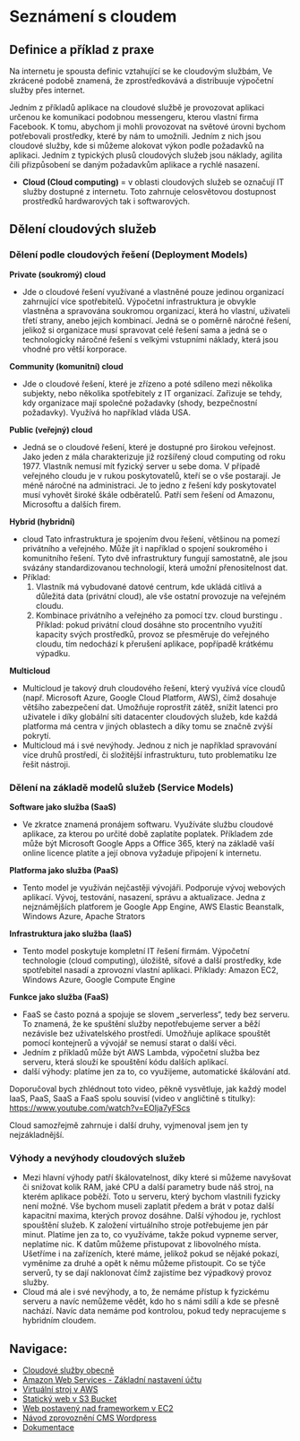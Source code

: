 # Seznámení s cloudem

## Definice a příklad z praxe

Na internetu je spousta definic vztahující se ke cloudovým službám, Ve zkrácené podobě znamená, že zprostředkovává a distribuuje výpočetní služby přes internet.

Jedním z příkladů aplikace na cloudové službě je provozovat aplikaci určenou ke komunikaci podobnou messengeru, kterou vlastní firma Facebook. K tomu, abychom ji mohli provozovat na světové úrovni bychom potřebovali prostředky, které by nám to umožnili. Jedním z nich jsou cloudové služby, kde si můžeme alokovat výkon podle požadavků na aplikaci. Jedním z typických plusů cloudových služeb jsou náklady, agilita čili přizpůsobení se daným požadavkům aplikace a rychlé nasazení.

- **Cloud (Cloud computing)** = v oblasti cloudových služeb se označují IT služby dostupné z internetu. Toto zahrnuje celosvětovou dostupnost prostředků hardwarových tak i softwarových.

## Dělení cloudových služeb

###	Dělení podle cloudových řešení (Deployment Models)

**Private (soukromý) cloud**
  - Jde o cloudové řešení využívané a vlastněné pouze jedinou organizací zahrnující více spotřebitelů. Výpočetní infrastruktura je obvykle vlastněna a spravována soukromou organizací, která ho vlastní, uživateli třetí strany, anebo jejich kombinací. Jedná se o poměrně náročné řešení, jelikož si organizace musí spravovat celé řešení sama a jedná se o technologicky náročné řešení s velkými vstupními náklady, která jsou vhodné pro větší korporace.

**Community (komunitní) cloud**
  - Jde o cloudové řešení, které je zřízeno a poté sdíleno mezi několika subjekty, nebo několika spotřebitely z IT organizací. Zařizuje se tehdy, kdy organizace mají společné požadavky (shody, bezpečnostní požadavky). Využívá ho například vláda USA.

**Public (veřejný) cloud**
  - Jedná se o cloudové řešení, které je dostupné pro širokou veřejnost. Jako jeden z mála charakterizuje již rozšířený cloud computing od roku 1977. Vlastník nemusí mít fyzický server u sebe doma. V případě veřejného cloudu je v rukou poskytovatelů, kteří se o vše postarají. Je méně náročné na administraci. Je to jedno z řešení kdy poskytovatel musí vyhovět široké škále odběratelů. Patří sem řešení od Amazonu, Microsoftu a dalších firem.

**Hybrid (hybridní)**
  - cloud Tato infrastruktura je spojením dvou řešení, většinou na pomezí privátního a veřejného. Může jít i například o spojení soukromého i komunitního řešení. Tyto dvě infrastruktury fungují samostatně, ale jsou svázány standardizovanou technologií, která umožní přenositelnost dat. 
  - Příklad:
    1.	Vlastník má vybudované datové centrum, kde ukládá citlivá a důležitá data (privátní cloud), ale vše ostatní provozuje na veřejném cloudu.
    2.	Kombinace privátního a veřejného za pomocí tzv. cloud burstingu . Příklad: pokud privátní cloud dosáhne sto procentního využití kapacity svých prostředků, provoz se přesměruje do veřejného cloudu, tím nedochází k přerušení aplikace, popřípadě krátkému výpadku.

**Multicloud**
  - Multicloud je takový druh cloudového řešení, který využívá více cloudů (např. Microsoft Azure, Google Cloud Platform, AWS), čímž dosahuje většího zabezpečení dat. Umožňuje roprostřít zátěž, snížit latenci pro uživatele i díky globální síti datacenter cloudových služeb, kde každá platforma má centra v jiných oblastech a díky tomu se značně zvýší pokrytí.
  - Multicloud má i své nevýhody. Jednou z nich je například spravování více druhů prostředí, či složitější infrastrukturu, tuto problematiku lze řešit nástroji.

### Dělení na základě modelů služeb (Service Models)

**Software jako služba (SaaS)** 
   - Ve zkratce znamená pronájem softwaru. Využíváte službu cloudové aplikace, za kterou po určité době zaplatíte poplatek. Příkladem zde může být Microsoft Google Apps a Office 365, který na základě vaší online licence platíte a její obnova vyžaduje připojení k internetu.

**Platforma jako služba (PaaS)**
   - Tento model je využíván nejčastěji vývojáři. Podporuje vývoj webových aplikací. Vývoj, testování, nasazení, správu a aktualizace. Jedna z nejznámějších platforem je Google App Engine, AWS Elastic Beanstalk, Windows Azure, Apache Strators

**Infrastruktura jako služba (IaaS)**
   - Tento model poskytuje kompletní IT řešení firmám. Výpočetní technologie (cloud computing), úložiště, síťové a další prostředky, kde spotřebitel nasadí a zprovozní vlastní aplikaci. Příklady: Amazon EC2, Windows Azure, Google Compute Engine

**Funkce jako služba (FaaS)**
   - FaaS se často pozná a spojuje se slovem „serverless“, tedy bez serveru. To znamená, že ke spuštění služby nepotřebujeme server a běží nezávisle bez uživatelského prostředí. Umožňuje aplikace spouštět pomocí kontejnerů a vývojář se nemusí starat o další věci.
   - Jedním z příkladů může být AWS Lambda, výpočetní služba bez serveru, která slouží ke spouštění kódu dalších aplikací.
   - další výhody: platíme jen za to, co využijeme, automatické škálování atd.

Doporučoval bych zhlédnout toto video, pěkně vysvětluje, jak každý model IaaS, PaaS, SaaS a FaaS spolu souvisí (video v angličtině s titulky): https://www.youtube.com/watch?v=EOIja7yFScs

Cloud samozřejmě zahrnuje i další druhy, vyjmenoval jsem jen ty nejzákladnější.

### Výhody a nevýhody cloudových služeb

- Mezi hlavní výhody patří škálovatelnost, díky které si můžeme navyšovat či snižovat kolik RAM, jaké CPU a další parametry bude náš stroj, na kterém aplikace poběží. Toto u serveru, který bychom vlastnili fyzicky není možné. Vše bychom museli zaplatit předem a brát v potaz další kapacitní maxima, kterých provoz dosáhne. Další výhodou je, rychlost spouštění služeb. K založení virtuálního stroje potřebujeme jen pár minut. Platíme jen za to, co využíváme, takže pokud vypneme server, neplatíme nic. K datům můžeme přistupovat z libovolného místa. Ušetříme i na zařízeních, které máme, jelikož pokud se nějaké pokazí, vyměníme za druhé a opět k němu můžeme přistoupit. Co se týče serverů, ty se dají naklonovat čímž zajistíme bez výpadkový provoz služby.
- Cloud má ale i své nevýhody, a to, že nemáme přístup k fyzickému serveru a navíc nemůžeme vědět, kdo ho s námi sdílí a kde se přesně nachází. Navíc data nemáme pod kontrolou, pokud tedy nepracujeme s hybridním cloudem.

## Navigace:
  - [Cloudové služby obecně](Cloudove_sluzby_obecne.md)
  - [Amazon Web Services - Základní nastavení účtu](AWS_nastaveni.md)
  - [Virtuální stroj v AWS](AWS_navod_VM.md)
  - [Statický web v S3 Bucket](AWS_navod_static_website.md)
  - [Web postavený nad frameworkem v EC2](AWS_navod4_CI4_web.md)
  - [Návod zprovoznění CMS Wordpress](AWS_navod_wordpress.md)
  - [Dokumentace](docs/Dokumentace.doc)